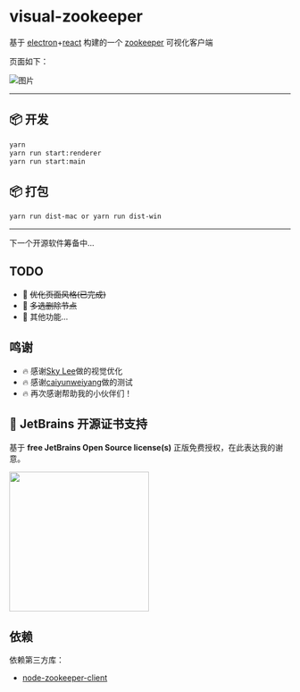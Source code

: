 # visual-zookeeper

基于 [electron](https://electronjs.org)+[react](https://reactjs.org/) 构建的一个 [zookeeper](http://zookeeper.apache.org)
可视化客户端

页面如下：

![图片](https://raw.githubusercontent.com/ghostg00/visual-zookeeper/master/docs/images/visual-zookeeper.jpg)


---

## 📦 开发

```bash
yarn
yarn run start:renderer
yarn run start:main
```

## 📦 打包

```bash
yarn run dist-mac or yarn run dist-win
```

---

下一个开源软件筹备中...

## TODO

- 🌟 ~~优化页面风格(已完成)~~
- 🌟 ~~多选删除节点~~
- 🌟 其他功能...

## 鸣谢

- 🔥 感谢[Sky Lee](https://github.com/skyued)做的视觉优化
- 🔥 感谢[caiyunweiyang](https://github.com/caiyunweiyang)做的测试
- 🔥 再次感谢帮助我的小伙伴们！

## 🔋 JetBrains 开源证书支持

基于 **free JetBrains Open Source license(s)** 正版免费授权，在此表达我的谢意。

<a href="https://www.jetbrains.com/?from=visual-zookeeper" target="_blank"><img src="https://raw.githubusercontent.com/ghostg00/visual-zookeeper/master/docs/images/jetbrains-variant-4.png" width="250" align="middle"/></a>

## 依赖

依赖第三方库：

- [node-zookeeper-client](https://github.com/alexguan/node-zookeeper-client)
